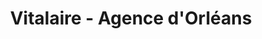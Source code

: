 ---
title: "Vitalaire - Agence d'Orléans"
url: /saint-cyr-en-val/vitalaire-agence-dorleans/
shop: approvisionnement médical
---